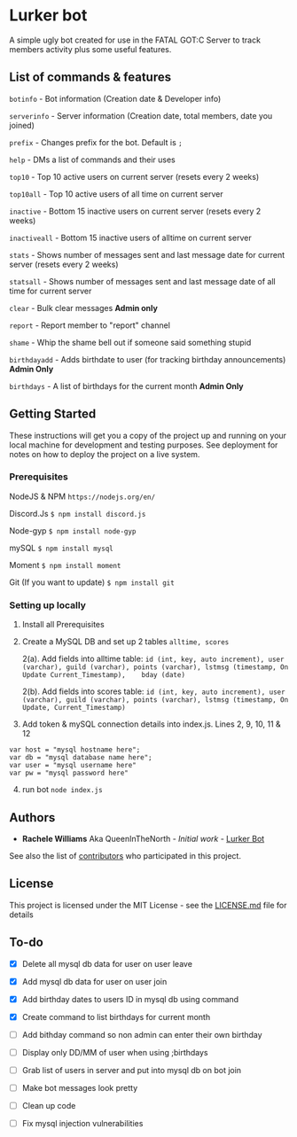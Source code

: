 # Lurker bot

A simple ugly bot created for use in the FATAL GOT:C Server to track members activity plus some useful features.

## List of commands & features
```botinfo``` - Bot information (Creation date & Developer info) 

```serverinfo``` - Server information (Creation date, total members, date you joined)

```prefix``` - Changes prefix for the bot. Default is ```;```

```help``` - DMs a list of commands and their uses

```top10``` - Top 10 active users on current server (resets every 2 weeks) 

```top10all``` - Top 10 active users of all time on current server

```inactive``` - Bottom 15 inactive users on current server (resets every 2 weeks)

```inactiveall``` - Bottom 15 inactive users of alltime on current server

```stats``` - Shows number of messages sent and last message date for current server (resets every 2 weeks)

```statsall``` - Shows number of messages sent and last message date of all time for current server

```clear``` - Bulk clear messages **Admin only**

```report``` - Report member to "report" channel

```shame``` - Whip the shame bell out if someone said something stupid

```birthdayadd``` - Adds birthdate to user (for tracking birthday announcements) **Admin Only**

```birthdays``` - A list of birthdays for the current month **Admin Only**



## Getting Started

These instructions will get you a copy of the project up and running on your local machine for development and testing purposes. See deployment for notes on how to deploy the project on a live system.

### Prerequisites

NodeJS & NPM
```https://nodejs.org/en/```

Discord.Js
```$ npm install discord.js```

Node-gyp
```$ npm install node-gyp```

mySQL
````$ npm install mysql````

Moment
```$ npm install moment```

Git (If you want to update)
```$ npm install git```


### Setting up locally

1. Install all Prerequisites

2. Create a MySQL DB and set up 2 tables
```alltime, scores```

   2(a). Add fields into alltime table: 
   ```id (int, key, auto increment), user (varchar), guild (varchar), points (varchar), lstmsg (timestamp, On Update Current_Timestamp),    bday (date)```

   2(b). Add fields into scores table: 
   ```id (int, key, auto increment), user (varchar), guild (varchar), points (varchar), lstmsg (timestamp, On Update, Current_Timestamp)```
   
3. Add token & mySQL connection details into index.js. Lines 2, 9, 10, 11 & 12
```const token = 'bot token here';
var host = "mysql hostname here";
var db = "mysql database name here";
var user = "mysql username here"
var pw = "mysql password here"
```
   
4. run bot
```node index.js```

## Authors

* **Rachele Williams** Aka QueenInTheNorth - *Initial work* - [Lurker Bot](https://github.com/rachelew10/LurkerBot-Public)

See also the list of [contributors](https://github.com/rachelew10/LurkerBot-Public/contributors) who participated in this project.

## License

This project is licensed under the MIT License - see the [LICENSE.md](LICENSE.md) file for details

## To-do
- [X] Delete all mysql db data for user on user leave
- [X] Add mysql db data for user on user join
- [X] Add birthday dates to users ID in mysql db using command
- [X] Create command to list birthdays for current month
- [ ] Add bithday command so non admin can enter their own birthday
- [ ] Display only DD/MM of user when using ;birthdays 
- [ ] Grab list of users in server and put into mysql db on bot join

- [ ] Make bot messages look pretty
- [ ] Clean up code
- [ ] Fix mysql injection vulnerabilities
